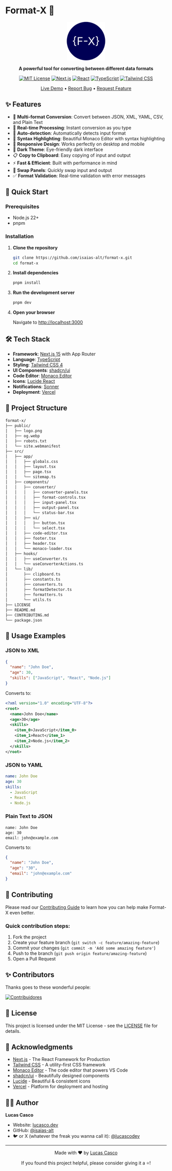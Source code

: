 # Format-X 🚀

<div align="center">
  <img src="public/logo.png" alt="Format-X Logo" width="120" height="120">
  
  **A powerful tool for converting between different data formats**
  
  [![MIT License](https://img.shields.io/badge/License-MIT-green.svg)](https://choosealicense.com/licenses/mit/)
  [![Next.js](https://img.shields.io/badge/Next.js-15.5-black?logo=next.js)](https://nextjs.org/)
  [![React](https://img.shields.io/badge/React-19.1-blue?logo=react)](https://reactjs.org/)
  [![TypeScript](https://img.shields.io/badge/TypeScript-5.9-blue?logo=typescript)](https://www.typescriptlang.org/)
  [![Tailwind CSS](https://img.shields.io/badge/Tailwind-4.1-38B2AC?logo=tailwind-css)](https://tailwindcss.com/)

[Live Demo](https://format-x.vercel.app) • [Report Bug](https://github.com/isaias-alt/format-x/issues) • [Request Feature](https://github.com/isaias-alt/format-x/issues)

</div>

## ✨ Features

- 🔄 **Multi-format Conversion**: Convert between JSON, XML, YAML, CSV, and Plain Text
- 🚀 **Real-time Processing**: Instant conversion as you type
- 🎯 **Auto-detection**: Automatically detects input format
- 🎨 **Syntax Highlighting**: Beautiful Monaco Editor with syntax highlighting
- 📱 **Responsive Design**: Works perfectly on desktop and mobile
- 🌙 **Dark Theme**: Eye-friendly dark interface
- 📋 **Copy to Clipboard**: Easy copying of input and output
- ⚡ **Fast & Efficient**: Built with performance in mind
- 🔄 **Swap Panels**: Quickly swap input and output
- ✅ **Format Validation**: Real-time validation with error messages

## 🚀 Quick Start

### Prerequisites

- Node.js 22+
- pnpm

### Installation

1. **Clone the repository**

   ```bash
   git clone https://github.com/isaias-alt/format-x.git
   cd format-x
   ```

2. **Install dependencies**

   ```bash
   pnpm install
   ```

3. **Run the development server**

   ```bash
   pnpm dev
   ```

4. **Open your browser**

   Navigate to [http://localhost:3000](http://localhost:3000)

## 🛠️ Tech Stack

- **Framework**: [Next.js 15](https://nextjs.org/) with App Router
- **Language**: [TypeScript](https://www.typescriptlang.org/)
- **Styling**: [Tailwind CSS 4](https://tailwindcss.com/)
- **UI Components**: [shadcn/ui](https://ui.shadcn.com/)
- **Code Editor**: [Monaco Editor](https://microsoft.github.io/monaco-editor/)
- **Icons**: [Lucide React](https://lucide.dev/)
- **Notifications**: [Sonner](https://sonner.emilkowal.ski/)
- **Deployment**: [Vercel](https://vercel.com/)

## 📁 Project Structure

```
format-x/
├── public/
│   ├── logo.png
│   ├── og.webp
│   ├── robots.txt
│   └── site.webmanifest
├── src/
│   ├── app/
│   │   ├── globals.css
│   │   ├── layout.tsx
│   │   ├── page.tsx
│   │   └── sitemap.ts
│   ├── components/
│   │   ├── converter/
│   │   │   ├── converter-panels.tsx
│   │   │   ├── format-controls.tsx
│   │   │   ├── input-panel.tsx
│   │   │   ├── output-panel.tsx
│   │   │   └── status-bar.tsx
│   │   ├── ui/
│   │   │   ├── button.tsx
│   │   │   └── select.tsx
│   │   ├── code-editor.tsx
│   │   ├── footer.tsx
│   │   ├── header.tsx
│   │   └── monaco-loader.tsx
│   ├── hooks/
│   │   ├── useConverter.ts
│   │   └── useConverterActions.ts
│   └── lib/
│       ├── clipboard.ts
│       ├── constants.ts
│       ├── converters.ts
│       ├── formatDetector.ts
│       ├── formatters.ts
│       └── utils.ts
├── LICENSE
├── README.md
├── CONTRIBUTING.md
└── package.json
```

## 🎯 Usage Examples

### JSON to XML

```json
{
  "name": "John Doe",
  "age": 30,
  "skills": ["JavaScript", "React", "Node.js"]
}
```

Converts to:

```xml
<?xml version="1.0" encoding="UTF-8"?>
<root>
  <name>John Doe</name>
  <age>30</age>
  <skills>
    <item_0>JavaScript</item_0>
    <item_1>React</item_1>
    <item_2>Node.js</item_2>
  </skills>
</root>
```

### JSON to YAML

```yaml
name: John Doe
age: 30
skills:
  - JavaScript
  - React
  - Node.js
```

### Plain Text to JSON

```
name: John Doe
age: 30
email: john@example.com
```

Converts to:

```json
{
  "name": "John Doe",
  "age": "30",
  "email": "john@example.com"
}
```

## 🤝 Contributing

Please read our [Contributing Guide](CONTRIBUTING.md) to learn how you can help make Format-X even better.

### Quick contribution steps:

1. Fork the project
2. Create your feature branch (`git switch -c feature/amazing-feature`)
3. Commit your changes (`git commit -m 'Add some amazing feature'`)
4. Push to the branch (`git push origin feature/amazing-feature`)
5. Open a Pull Request

## ✨ Contributors

Thanks goes to these wonderful people:

[![Contribuidores](https://contrib.rocks/image?repo=isaias-alt/format-x&max=500&columns=20)](https://github.com/isaias-alt/format-x/graphs/contributors)

## 📝 License

This project is licensed under the MIT License - see the [LICENSE](LICENSE) file for details.

## 🙏 Acknowledgments

- [Next.js](https://nextjs.org/) - The React Framework for Production
- [Tailwind CSS](https://tailwindcss.com/) - A utility-first CSS framework
- [Monaco Editor](https://microsoft.github.io/monaco-editor/) - The code editor that powers VS Code
- [shadcn/ui](https://ui.shadcn.com/) - Beautifully designed components
- [Lucide](https://lucide.dev/) - Beautiful & consistent icons
- [Vercel](https://vercel.com/) - Platform for deployment and hosting

## 👨‍💻 Author

**Lucas Casco**

- Website: [lucasco.dev](https://lucasco.dev)
- GitHub: [@isaias-alt](https://github.com/isaias-alt)
- 🐦 or X (whatever the freak you wanna call it): [@lucascodev](https://x.com/lucascodev)

---

<div align="center">
  <p>Made with ❤️ by <a href="https://lucasco.dev">Lucas Casco</a></p>
  <p>If you found this project helpful, please consider giving it a ⭐!</p>
</div>
